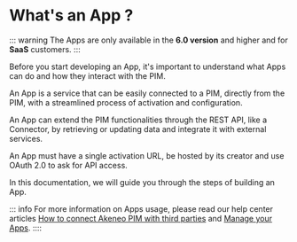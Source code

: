 # What's an App ?

::: warning
The Apps are only available in the **6.0 version** and higher and for **SaaS** customers.
:::

Before you start developing an App, it's important to understand what Apps can do and how they interact with the PIM.

An App is a service that can be easily connected to a PIM, directly from the PIM, 
with a streamlined process of activation and configuration.

An App can extend the PIM functionalities through the REST API, like a Connector, 
by retrieving or updating data and integrate it with external services.

An App must have a single activation URL, be hosted by its creator and use OAuth 2.0 to ask for API access.

In this documentation, we will guide you through the steps of building an App.

::: info
For more information on Apps usage, please read our help center articles
[How to connect Akeneo PIM with third parties](https://help.akeneo.com/pim/serenity/articles/how-to-connect-my-pim-with-apps.html)
and [Manage your Apps](https://help.akeneo.com/pim/serenity/articles/manage-your-apps.html).
::::
